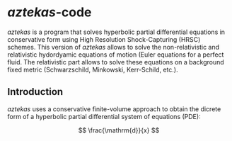 # _aztekas_-code 

_aztekas_ is a program that solves hyperbolic partial differential equations in conservative form using High Resolution Shock-Capturing (HRSC) schemes. This version of _aztekas_ allows to solve the non-relativistic and relativistic hydordyamic equations of motion (Euler equations for a perfect fluid. The relativistic part allows to solve these equations on a background fixed metric (Schwarzschild, Minkowski, Kerr-Schild, etc.).

## Introduction

_aztekas_ uses a conservative finite-volume approach to obtain the dicrete form of a hyperbolic partial differential system of equations (PDE):

$$ \frac{\mathrm{d}}{x} $$
